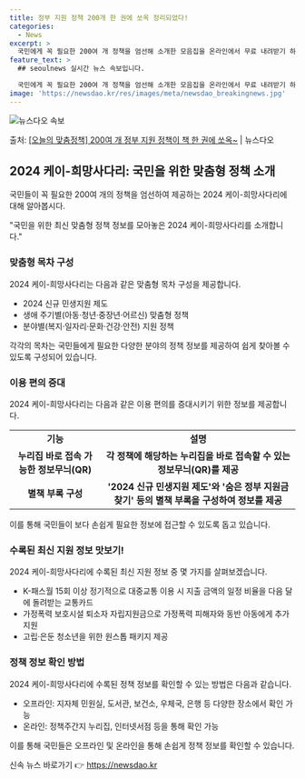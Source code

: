 ```yaml
---
title: 정부 지원 정책 200개 한 권에 쏘옥 정리되었다!
categories:
  - News
excerpt: >
  국민에게 꼭 필요한 200여 개 정책을 엄선해 소개한 모음집을 온라인에서 무료 내려받기 하세요.  ■ 202…
feature_text: >
  ## seoulnews 실시간 뉴스 속보입니다.

  국민에게 꼭 필요한 200여 개 정책을 엄선해 소개한 모음집을 온라인에서 무료 내려받기 하세요.  ■ 202…
image: 'https://newsdao.kr/res/images/meta/newsdao_breakingnews.jpg'
---
```


![뉴스다오 속보](https://newsdao.kr/res/images/meta/newsdao_breakingnews.jpg)

<p>출처: <a href="https://newsdao.kr/3737" rel="dofollow">[오늘의 맞춤정책] 200여 개 정부 지원 정책이 책 한 권에 쏘옥~</a> | 뉴스다오</p>

<h2 data-ke-size="size26">2024 케이-희망사다리: 국민을 위한 맞춤형 정책 소개</h2>
국민들이 꼭 필요한 200여 개의 정책을 엄선하여 제공하는 2024 케이-희망사다리에 대해 알아봅시다.

<p data-ke-size="size16">"국민을 위한 최신 맞춤형 정책 정보를 모아놓은 2024 케이-희망사다리를 소개합니다."</p>

<h3><b>맞춤형 목차 구성</b></h3>
2024 케이-희망사다리는 다음과 같은 맞춤형 목차 구성을 제공합니다.
<ul>
    <li>2024 신규 민생지원 제도</li>
    <li>생애 주기별(아동·청년·중장년·어르신) 맞춤형 정책</li>
    <li>분야별(복지·일자리·문화·건강·안전) 지원 정책</li>
</ul>
각각의 목차는 국민들에게 필요한 다양한 분야의 정책 정보를 제공하여 쉽게 찾아볼 수 있도록 구성되어 있습니다.

<h3><b>이용 편의 증대</b></h3>
2024 케이-희망사다리는 다음과 같은 이용 편의를 증대시키기 위한 정보를 제공합니다.
<table>
    <tr>
        <td style="text-align: center; height: 17px;"><b>기능</b></td>
        <td style="text-align: center; height: 17px;"><b>설명</b></td>
    </tr>
    <tr>
        <td style="text-align: center; height: 17px;"><b>누리집 바로 접속 가능한 정보무늬(QR)</b></td>
        <td style="text-align: center; height: 17px;"><b>각 정책에 해당하는 누리집을 바로 접속할 수 있는 정보무늬(QR)를 제공</b></td>
    </tr>
    <tr>
        <td style="text-align: center; height: 17px;"><b>별책 부록 구성</b></td>
        <td style="text-align: center; height: 17px;"><b>'2024 신규 민생지원 제도'와 '숨은 정부 지원금 찾기' 등의 별책 부록을 구성하여 정보를 제공</b></td>
    </tr>
</table>
이를 통해 국민들이 보다 손쉽게 필요한 정보에 접근할 수 있도록 돕고 있습니다.

<h3><b>수록된 최신 지원 정보 맛보기!</b></h3>
2024 케이-희망사다리에 수록된 최신 지원 정보 중 몇 가지를 살펴보겠습니다.
<ul>
    <li>K-패스월 15회 이상 정기적으로 대중교통 이용 시 지출 금액의 일정 비율을 다음 달에 돌려받는 교통카드</li>
    <li>가정폭력 보호시설 퇴소자 자립지원금으로 가정폭력 피해자와 동반 아동에게 추가 지원</li>
    <li>고립·은둔 청소년을 위한 원스톱 패키지 제공</li>
</ul>

<h3><b>정책 정보 확인 방법</b></h3>
2024 케이-희망사다리에 수록된 정책 정보를 확인할 수 있는 방법은 다음과 같습니다.
<ul>
    <li>오프라인: 지자체 민원실, 도서관, 보건소, 우체국, 은행 등 다양한 장소에서 확인 가능</li>
    <li>온라인: 정책주간지 누리집, 인터넷서점 등을 통해 확인 가능</li>
</ul>
이를 통해 국민들은 오프라인 및 온라인을 통해 손쉽게 정책 정보를 확인할 수 있습니다. 

신속 뉴스 바로가기 👉 <a href="https://newsdao.kr" rel="dofollow">https://newsdao.kr</a>


